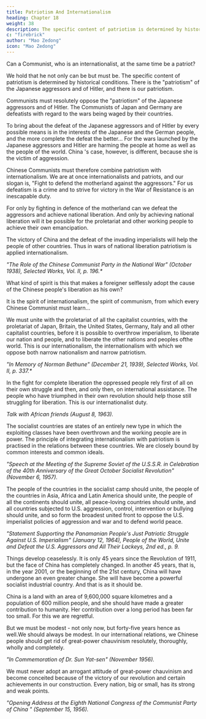 ```yaml
---
title: Patriotism And Internationalism
heading: Chapter 18
weight: 38
description: The specific content of patriotism is determined by historical conditions.
c: "firebrick"
author: "Mao Zedong"
icon: "Mao Zedong"
---
```



Can a Communist, who is an internationalist, at the same time be a patriot?

We hold that he not only can be but must be. The specific content of patriotism is determined by historical conditions. There is the "patriotism" of the Japanese aggressors and of Hitler, and there is our patriotism. 

Communists must resolutely oppose the "patriotism" of the Japanese aggressors and of Hitler. The Communists of Japan and Germany are defeatists with regard to the wars being waged by their countries. 

To bring about the defeat of the Japanese aggressors and of Hitler by every possible means is in the interests of the Japanese and the German people, and the more complete the defeat the better… For the wars launched by the Japanese aggressors and Hitler are harming the people at home as well as the people of the world. China 's case, however, is different, because she is the victim of aggression. 

Chinese Communists must therefore combine patriotism with internationalism. We are at once internationalists and patriots, and our slogan is, "Fight to defend the motherland against the aggressors." For us defeatism is a crime and to strive for victory in the War of Resistance is an inescapable duty. 

For only by fighting in defence of the motherland can we defeat the aggressors and achieve national liberation. And only by achieving national liberation will it be possible for the proletariat and other working people to achieve their own emancipation. 

The victory of China and the defeat of the invading imperialists will help the people of other countries. Thus in wars of national liberation patriotism is applied internationalism.

<cite>"The Role of the Chinese Communist Party in the National War" (October 1938), Selected Works, Vol. II, p. 196.*</cite>


What kind of spirit is this that makes a foreigner selflessly adopt the cause of the Chinese people's liberation as his own? 

It is the spirit of internationalism, the spirit of communism, from which every Chinese Communist must learn… 

We must unite with the proletariat of all the capitalist countries, with the proletariat of Japan, Britain, the United States, Germany, Italy and all other capitalist countries, before it is possible to overthrow imperialism, to liberate our nation and people, and to liberate the other nations and peoples ofthe world. This is our internationalism, the internationalism with which we oppose both narrow nationalism and narrow patriotism.

<cite>"In Memory of Norman Bethune" (December 21, 1939), Selected Works, Vol. II, p. 337.*</cite>


In the fight for complete liberation the oppressed people rely first of all on their own struggle and then, and only then, on international assistance. The people who have triumphed in their own revolution should help those still struggling for liberation. This is our internationalist duty.

<cite>Talk with African friends (August 8, 1963).</cite>


The socialist countries are states of an entirely new type in which the exploiting classes have been overthrown and the working people are in power. The principle of integrating internationalism with patriotism is practised in the relations between these countries. We are closely bound by common interests and common ideals.

<cite>"Speech at the Meeting of the Supreme Soviet of the U.S.S.R. in Celebration of the 40th Anniversary of the Great October Socialist Revolution" (November 6, 1957).</cite>

The people of the countries in the socialist camp should unite, the people of the countries in Asia, Africa and Latin America should unite, the people of all the continents should unite, all peace-loving countries should unite, and all countries subjected to U.S. aggression, control, intervention or bullying should unite, and so form the broadest united front to oppose the U.S. imperialist policies of aggression and war and to defend world peace.

<cite>"Statement Supporting the Panamanian People's Just Patriotic Struggle Against U.S. Imperialism" (January 12, 1964), People of the World, Unite and Defeat the U.S. Aggressors and All Their Lackeys, 2nd ed., p. 9.</cite>

Things develop ceaselessly. It is only 45 years since the Revolution of 1911, but the face of China has completely changed. In another 45 years, that is, in the year 2001, or the beginning of the 21st century, China will have undergone an even greater change. She will have become a powerful socialist industrial country. And that is as it should be. 

China is a land with an area of 9,600,000 square kilometres and a population of 600 million people, and she should have made a greater contribution to humanity. Her contribution over a long period has been far too small. For this we are regretful.

But we must be modest - not only now, but forty-five years hence as well.We should always be modest. In our international relations, we Chinese people should get rid of great-power chauvinism resolutely, thoroughly,
wholly and completely.

<cite>"In Commemoration of Dr. Sun Yat-sen" (November 1956).</cite>

We must never adopt an arrogant attitude of great-power chauvinism and become conceited because of the victory of our revolution and certain achievements in our construction. Every nation, big or small, has its strong
and weak points.

<cite>"Opening Address at the Eighth National Congress of the Communist Party of China " (September 15, 1956).</cite>

